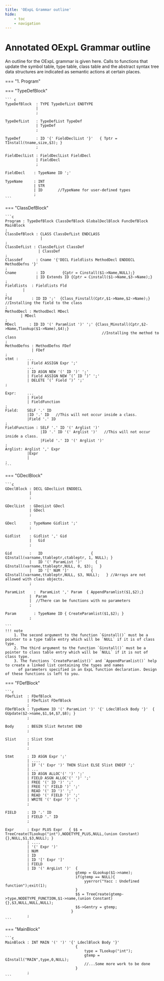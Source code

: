 ```yaml
---
title: 'OExpL Grammar outline'
hide:
    - toc
    - navigation
---
```


# Annotated OExpL Grammar outline

An outline for the OExpL grammar is given here. Calls to functions that update the symbol table, type table, class table and the abstract syntax tree data structures are indicated as semantic actions at certain places.

=== "1. Program"

=== "TypeDefBlock"

    ``` c
    TypeDefBlock  : TYPE TypeDefList ENDTYPE
                  |
                  ;

    TypeDefList   : TypeDefList TypeDef
                  | TypeDef
                  ;

    TypeDef       : ID '{' FieldDeclList '}'   { Tptr = TInstall(tname,size,$3); }
                  ;

    FieldDeclList : FieldDeclList FieldDecl
                  | FieldDecl
                  ;

    FieldDecl    : TypeName ID ';'

    TypeName     : INT
                 | STR
                 | ID       //TypeName for user-defined types
                 ;
    ```

=== "ClassDefBlock"

    ```c
    Program : TypeDefBlock ClassDefBlock GlobalDeclBlock FuncDefBlock MainBlock
    ;
    ClassDefBlock : CLASS ClassDefList ENDCLASS
                    |
    ;
    ClassDefList : ClassDefList ClassDef
                   | ClassDef
    ;
    Classdef      : Cname '{'DECL Fieldlists MethodDecl ENDDECL MethodDefns '}'
    ;
    Cname         : ID        {Cptr = Cinstall($1->Name,NULL);}
                  | ID Extends ID {Cptr = Cinstall($1->Name,$3->Name);}
    ;
    Fieldlists  : Fieldlists Fld
            |
    ;
    Fld         : ID ID ';'  {Class_Finstall(Cptr,$1->Name,$2->Name);} //Installing the field to the class
    ;
    MethodDecl : MethodDecl MDecl
           | MDecl
    ;
    MDecl      : ID ID '(' Paramlist ')' ';' {Class_Minstall(Cptr,$2->Name,Tlookup($1->Name),$4);}
                                                //Installing the method to class
    ;
    MethodDefns : MethodDefns FDef
                | FDef
    ;
    stmt :    ...
              | Field ASSIGN Expr ';'
              ...
              | ID ASGN NEW '(' ID ')' ';'
              | Field ASSIGN NEW ’(’ ID ’)’ ';'
              | DELETE ’(’ Field ’)’ ';'
    ;

    Expr:     ...
              | Field
              | FieldFunction
    ;
    Field:    SELF '.' ID
              |ID '.' ID   //This will not occur inside a class.
              |Field '.' ID
    ;
    FieldFunction : SELF '.' ID '(' Arglist ')'
                    |ID '.' ID '(' Arglist ')'   //This will not occur inside a class.
                    |Field '.' ID '(' Arglist ')'
    ;
    Arglist: Arglist ',' Expr
              |Expr
              |
    ;
    ```

=== "GDeclBlock"

    ```c
    GDeclBlock : DECL GDeclList ENDDECL
               |
               ;

    GDeclList  : GDecList GDecl
               | GDecl
               ;

    GDecl      : TypeName Gidlist ';'
               ;

    Gidlist    : Gidlist ',' Gid
               |   Gid
               ;

    Gid        :   ID                      { GInstall(varname,ttableptr,ctableptr, 1, NULL); }
               |   ID '(' ParamList ')'      { GInstall(varname,ttableptr,NULL, 0, $3);   }
               |   ID '[' NUM ']'          { GInstall(varname,ttableptr,NULL, $3, NULL);   } //Arrays are not allowed with class objects.
               ;

    ParamList    :  ParamList ',' Param  { AppendParamlist($1,$2);}
               |  Param
               |  //There can be functions with no parameters
               ;

    Param        : TypeName ID { CreateParamlist($1,$2); }
               ;

    ```
    !!! note
        1. The second argument to the function `Ginstall()` must be a pointer to a type table entry which will be `NULL` if it is of class type.
        2. The third argument to the function `Ginstall()` must be a pointer to class table entry which will be `NULL` if it is not of class type.
        3. The functions `CreateParamlist()` and `AppendParamlist()` help to create a linked list containing the types and names
          of parameters specified in an ExpL function declaration. Design of these functions is left to you.

=== "FDefBlock"

    ```c
    FDefList  : FDefBlock
              | FDefList FDefBlock
              ;
    FDefBlock : TypeName ID '(' ParamList ')' '{' LdeclBlock Body '}'  { GUpdate($2->name,$1,$4,$7,$8); }
              ;

    Body      : BEGIN Slist Retstmt END
              ;

    Slist     : Slist Stmt
              |
              ;

    Stmt      : ID ASGN Expr ';'
              | ....
              | IF '(' Expr ')' THEN Slist ELSE Slist ENDIF ';'
              | ...
              | ID ASGN ALLOC'(' ')' ';'
              | FIELD ASGN ALLOC'(' ')' ';'
              | FREE '(' ID ')' ';'
              | FREE '(' FIELD ')' ';'
              | READ '(' ID ')' ';'
              | READ '(' FIELD ')' ';'
              | WRITE '(' Expr ')' ';'
              ;

    FIELD     : ID '.' ID
              | FIELD '.' ID
              ;

    Expr      : Expr PLUS Expr   { $$ = TreeCreate(TLookup("int"),NODETYPE_PLUS,NULL,(union Constant){},NULL,$1,$3,NULL); }
              | ....
              | '(' Expr ')'
              | NUM
              | ID
              | ID '[' Expr ']'
              | FIELD
              | ID '(' ArgList ')'  {
                                    gtemp = GLookup($1->name);
                                    if(gtemp == NULL){
                                        yyerror("Yacc : Undefined function");exit(1);
                                    }
                                    $$ = TreeCreate(gtemp->type,NODETYPE_FUNCTION,$1->name,(union Constant){},$3,NULL,NULL,NULL);
                                    $$->Gentry = gtemp;
                                  }
              ;
    ```

=== "MainBlock"

    ```c
    MainBlock : INT MAIN '(' ')' '{' LdeclBlock Body '}'
                                    {
                                        type = TLookup("int");
                                        gtemp = GInstall("MAIN",type,0,NULL);
                                        //...Some more work to be done
                                    }
              ;
    ```
